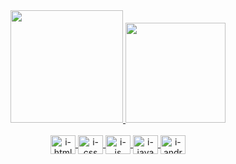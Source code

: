<div align="center">
  <a href="https://github.com/lacarsi">
  <img height="180em" src="https://github-readme-stats.vercel.app/api?username=lacarsi&show_icons=true&theme=panda&include_all_commits=true&count_private=true"/>
  <img height="160em" src="https://github-readme-stats.vercel.app/api/top-langs/?username=lacarsi&layout=compact&langs_count=8&theme=panda"/>
</div>
<br>
<div align="center">
<div style="display: inline_block">
  <img align="center" alt="i-html" height="30" width="40" src="https://cdn.jsdelivr.net/gh/devicons/devicon/icons/html5/html5-original.svg">
  <img align="center" alt="i-css" height="30" width="40" src="https://cdn.jsdelivr.net/gh/devicons/devicon/icons/css3/css3-original.svg">
  <img align="center" alt="i-js" height="30" width="40" src="https://cdn.jsdelivr.net/gh/devicons/devicon/icons/javascript/javascript-original.svg">
  <img align="center" alt="i-java" height="30" width="40" src="https://cdn.jsdelivr.net/gh/devicons/devicon/icons/java/java-original.svg">
  <img align="center" alt="i-androidstudio" height="30" width="40" src="[https://cdn.jsdelivr.net/gh/devicons/devicon/icons/java/java-original.svg">
</div>
</div>
